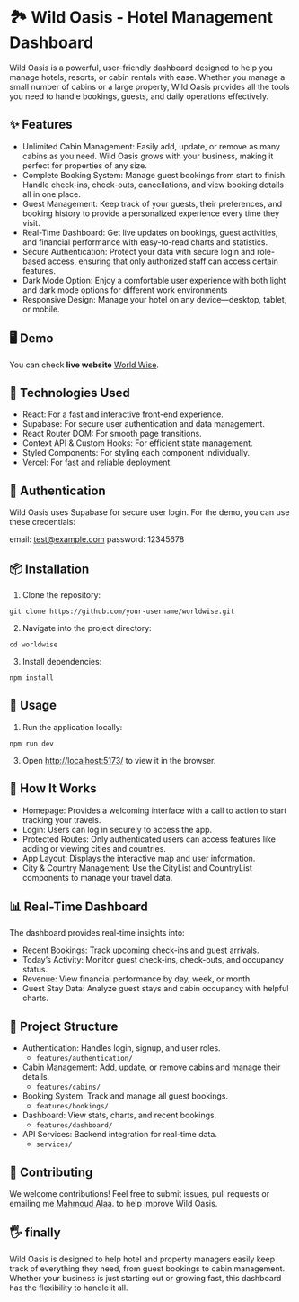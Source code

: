# 🏞️ Wild Oasis - Hotel Management Dashboard

Wild Oasis is a powerful, user-friendly dashboard designed to help you manage hotels, resorts, or cabin rentals with ease. Whether you manage a small number of cabins or a large property, Wild Oasis provides all the tools you need to handle bookings, guests, and daily operations effectively.

## ✨ Features
- Unlimited Cabin Management: Easily add, update, or remove as many cabins as you need. Wild Oasis grows with your business, making it perfect for properties of any size.
- Complete Booking System: Manage guest bookings from start to finish. Handle check-ins, check-outs, cancellations, and view booking details all in one place.
- Guest Management: Keep track of your guests, their preferences, and booking history to provide a personalized experience every time they visit.
- Real-Time Dashboard: Get live updates on bookings, guest activities, and financial performance with easy-to-read charts and statistics.
- Secure Authentication: Protect your data with secure login and role-based access, ensuring that only authorized staff can access certain features.
- Dark Mode Option: Enjoy a comfortable user experience with both light and dark mode options for different work environments
- Responsive Design: Manage your hotel on any device—desktop, tablet, or mobile.
  
## 🖥️ Demo
You can check **live website** [World Wise](https://world-wise1.vercel.app/).






## 🚀 Technologies Used
- React: For a fast and interactive front-end experience.
- Supabase: For secure user authentication and data management.
- React Router DOM: For smooth page transitions.
- Context API & Custom Hooks: For efficient state management.
- Styled Components: For styling each component individually.
- Vercel: For fast and reliable deployment.

## 🔐 Authentication
Wild Oasis uses Supabase for secure user login. For the demo, you can use these credentials:

email: test@example.com
password: 12345678

## 📦 Installation
1. Clone the repository:
```
git clone https://github.com/your-username/worldwise.git
```
2. Navigate into the project directory:
```
cd worldwise
```

3. Install dependencies:
```
npm install
```

## 🔄 Usage
1. Run the application locally:
```
npm run dev
```
3. Open [http://localhost:5173/](http://localhost:5173/) to view it in the browser.



## 📖 How It Works
- Homepage: Provides a welcoming interface with a call to action to start tracking your travels.
- Login: Users can log in securely to access the app.
- Protected Routes: Only authenticated users can access features like adding or viewing cities and countries.
- App Layout: Displays the interactive map and user information.
- City & Country Management: Use the CityList and CountryList components to manage your travel data.

## 📊 Real-Time Dashboard
The dashboard provides real-time insights into:

- Recent Bookings: Track upcoming check-ins and guest arrivals.
- Today’s Activity: Monitor guest check-ins, check-outs, and occupancy status.
- Revenue: View financial performance by day, week, or month.
- Guest Stay Data: Analyze guest stays and cabin occupancy with helpful charts.

## 📂 Project Structure
- Authentication: Handles login, signup, and user roles.
  - `features/authentication/`
- Cabin Management: Add, update, or remove cabins and manage their details.
  - `features/cabins/`
- Booking System: Track and manage all guest bookings.
  - `features/bookings/`
- Dashboard: View stats, charts, and recent bookings.
  - `features/dashboard/`
- API Services: Backend integration for real-time data.
  - `services/`


## 🤝 Contributing
We welcome contributions! Feel free to submit issues, pull requests or emailing me [Mahmoud Alaa](mailto:mahmoud.alaa.dev1@gmail.com?subject=[GitHub]%20Wild%20Oasis). to help improve Wild Oasis.


## 🖐️ finally
Wild Oasis is designed to help hotel and property managers easily keep track of everything they need, from guest bookings to cabin management. Whether your business is just starting out or growing fast, this dashboard has the flexibility to handle it all.








